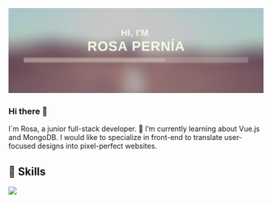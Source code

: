 ![banner-rosepernia](https://raw.githubusercontent.com/rosepernia/rosepernia/master/banner-git.png)
### Hi there 👋 
I´m Rosa, a junior full-stack developer.
🌱 I’m currently learning about Vue.js and MongoDB. I would like to specialize in front-end to translate user-focused designs into pixel-perfect websites.
<!--
**rosepernia/rosepernia** is a ✨ _special_ ✨ repository because its `README.md` (this file) appears on your GitHub profile.

Here are some ideas to get you started:

- 🔭 I’m currently working on ...
- 🌱 I’m currently learning ...
- 👯 I’m looking to collaborate on ...
- 🤔 I’m looking for help with ...
- 💬 Ask me about ...
- 📫 How to reach me: ...
- 😄 Pronouns: ...
- ⚡ Fun fact: ...
-->

## 💼 Skills

![](https://img.shields.io/badge/Code-Angular-informational?style=flat&logo=angular&logoColor=white&color=4AB197)
